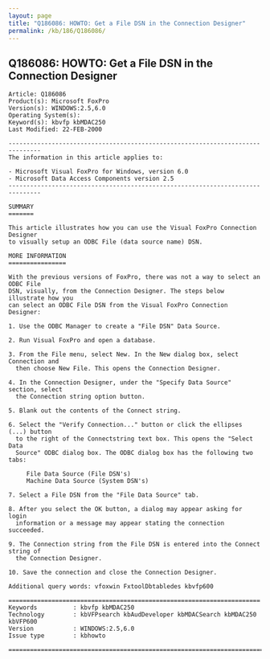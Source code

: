 ```yaml
---
layout: page
title: "Q186086: HOWTO: Get a File DSN in the Connection Designer"
permalink: /kb/186/Q186086/
---
```


## Q186086: HOWTO: Get a File DSN in the Connection Designer

	Article: Q186086
	Product(s): Microsoft FoxPro
	Version(s): WINDOWS:2.5,6.0
	Operating System(s): 
	Keyword(s): kbvfp kbMDAC250
	Last Modified: 22-FEB-2000
	
	-------------------------------------------------------------------------------
	The information in this article applies to:
	
	- Microsoft Visual FoxPro for Windows, version 6.0 
	- Microsoft Data Access Components version 2.5 
	-------------------------------------------------------------------------------
	
	SUMMARY
	=======
	
	This article illustrates how you can use the Visual FoxPro Connection Designer
	to visually setup an ODBC File (data source name) DSN.
	
	MORE INFORMATION
	================
	
	With the previous versions of FoxPro, there was not a way to select an ODBC File
	DSN, visually, from the Connection Designer. The steps below illustrate how you
	can select an ODBC File DSN from the Visual FoxPro Connection Designer:
	
	1. Use the ODBC Manager to create a "File DSN" Data Source.
	
	2. Run Visual FoxPro and open a database.
	
	3. From the File menu, select New. In the New dialog box, select Connection and
	  then choose New File. This opens the Connection Designer.
	
	4. In the Connection Designer, under the "Specify Data Source" section, select
	  the Connection string option button.
	
	5. Blank out the contents of the Connect string.
	
	6. Select the "Verify Connection..." button or click the ellipses (...) button
	  to the right of the Connectstring text box. This opens the "Select Data
	  Source" ODBC dialog box. The ODBC dialog box has the following two tabs:
	
	     File Data Source (File DSN's)
	     Machine Data Source (System DSN's)
	
	7. Select a File DSN from the "File Data Source" tab.
	
	8. After you select the OK button, a dialog may appear asking for login
	  information or a message may appear stating the connection succeeded.
	
	9. The Connection string from the File DSN is entered into the Connect string of
	  the Connection Designer.
	
	10. Save the connection and close the Connection Designer.
	
	Additional query words: vfoxwin FxtoolDbtabledes kbvfp600
	
	======================================================================
	Keywords          : kbvfp kbMDAC250 
	Technology        : kbVFPsearch kbAudDeveloper kbMDACSearch kbMDAC250 kbVFP600
	Version           : WINDOWS:2.5,6.0
	Issue type        : kbhowto
	
	=============================================================================
	
